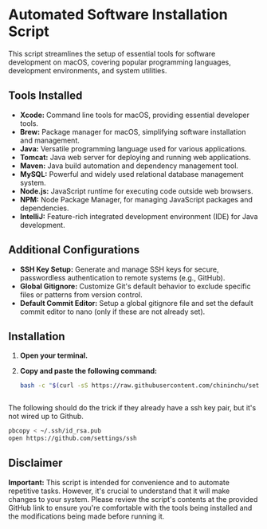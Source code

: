 # Automated Software Installation Script

This script streamlines the setup of essential tools for software development on macOS, covering popular programming languages, development environments, and system utilities.

## Tools Installed

* **Xcode:** Command line tools for macOS, providing essential developer tools.
* **Brew:** Package manager for macOS, simplifying software installation and management.
* **Java:** Versatile programming language used for various applications.
* **Tomcat:** Java web server for deploying and running web applications.
* **Maven:** Java build automation and dependency management tool.
* **MySQL:** Powerful and widely used relational database management system.
* **Node.js:** JavaScript runtime for executing code outside web browsers.
* **NPM:** Node Package Manager, for managing JavaScript packages and dependencies.
* **IntelliJ:** Feature-rich integrated development environment (IDE) for Java development.


## Additional Configurations

* **SSH Key Setup:** Generate and manage SSH keys for secure, passwordless authentication to remote systems (e.g., GitHub).
* **Global Gitignore:** Customize Git's default behavior to exclude specific files or patterns from version control.
* **Default Commit Editor:** Setup a global gitignore file and set the default commit editor to nano (only if these are not already set).


## Installation

1. **Open your terminal.**
2. **Copy and paste the following command:**

   ```bash
   bash -c "$(curl -sS https://raw.githubusercontent.com/chininchu/setup-script/main/install.sh)"



The following should do the trick if they already have a ssh key pair, but it's
not wired up to Github.

```bash
pbcopy < ~/.ssh/id_rsa.pub
open https://github.com/settings/ssh

```


## Disclaimer
**Important:** This script is intended for convenience and to automate repetitive tasks. However, it's crucial to understand that it will make changes to your system. Please review the script's contents at the provided GitHub link to ensure you're comfortable with the tools being installed and the modifications being made before running it.
